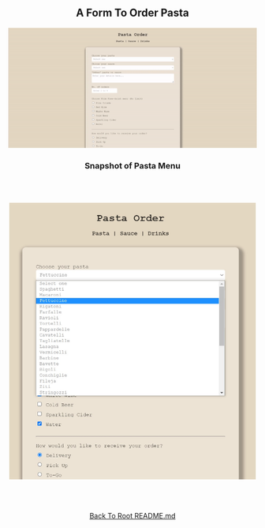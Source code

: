 <h2 align="center">A Form To Order Pasta</h2>
<p align="center">
    <img src="https://github.com/angelptli/free-code-camp-web-dev/blob/main/responsive-web-design/Projects/Survey-Form/media/pasta-order-form.gif" width="800" />
</p>

<h3 align="center">Snapshot of Pasta Menu</h3> <br><br>
<p align="center">
    <img src="./media/pasta-menu.jpg"" width="500" />
</p>

<br><br>

<p align="center">
    <a href="https://github.com/angelptli/free-code-camp-web-dev">Back To Root README.md</a>
</p>